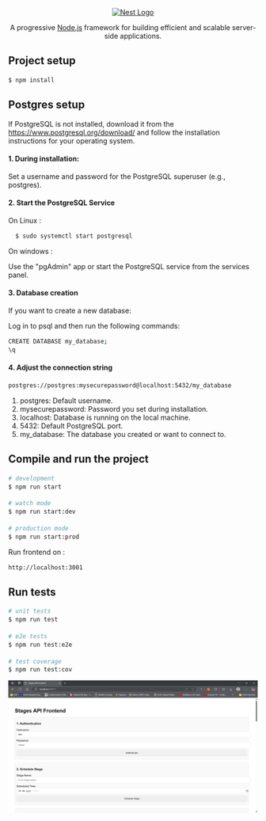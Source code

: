 <p align="center">
  <a href="http://nestjs.com/" target="blank"><img src="https://nestjs.com/img/logo-small.svg" width="120" alt="Nest Logo" /></a>
</p>

[circleci-image]: https://img.shields.io/circleci/build/github/nestjs/nest/master?token=abc123def456
[circleci-url]: https://circleci.com/gh/nestjs/nest

  <p align="center">A progressive <a href="http://nodejs.org" target="_blank">Node.js</a> framework for building efficient and scalable server-side applications.</p>
   
  <!--[![Backers on Open Collective](https://opencollective.com/nest/backers/badge.svg)](https://opencollective.com/nest#backer)
  [![Sponsors on Open Collective](https://opencollective.com/nest/sponsors/badge.svg)](https://opencollective.com/nest#sponsor)-->


## Project setup

```bash
$ npm install
```

## Postgres setup
If PostgreSQL is not installed, download it from the https://www.postgresql.org/download/ and follow the installation instructions for your operating system.

#### 1. During installation:
Set a username and password for the PostgreSQL superuser (e.g., postgres).

#### 2. Start the PostgreSQL Service
On Linux : 
```bash
  $ sudo systemctl start postgresql
```

On windows : 

Use the "pgAdmin" app or start the PostgreSQL service from the services panel.

#### 3. Database creation
If you want to create a new database:

Log in to psql and then run the following commands:

```bash 
CREATE DATABASE my_database;
\q
```

#### 4. Adjust the connection string 
``` bash
postgres://postgres:mysecurepassword@localhost:5432/my_database
```
1. postgres: Default username.
2. mysecurepassword: Password you set during installation.
3. localhost: Database is running on the local machine.
4. 5432: Default PostgreSQL port.
5. my_database: The database you created or want to connect to.

## Compile and run the project

```bash
# development
$ npm run start

# watch mode
$ npm run start:dev

# production mode
$ npm run start:prod
```

Run frontend on : 
```bash
http://localhost:3001
```

## Run tests

```bash
# unit tests
$ npm run test

# e2e tests
$ npm run test:e2e

# test coverage
$ npm run test:cov
```

<p align="center">
  <a href="http://nestjs.com/" target="blank"><img src="./public/frontend-img.png" width="" alt="Nest Logo" /></a>
</p>



